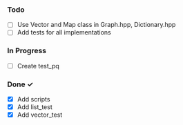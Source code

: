 ### Todo

- [ ] Use Vector and Map class in Graph.hpp, Dictionary.hpp
- [ ] Add tests for all implementations

### In Progress

- [ ] Create test_pq 

### Done ✓

- [x] Add scripts
- [x] Add list_test
- [x] Add vector_test
